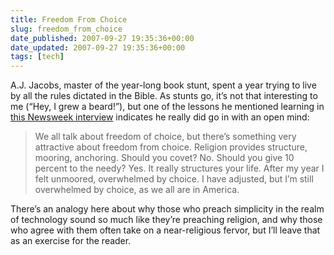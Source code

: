 ```yaml
---
title: Freedom From Choice
slug: freedom_from_choice
date_published: 2007-09-27 19:35:36+00:00
date_updated: 2007-09-27 19:35:36+00:00
tags: [tech]
---
```

A.J. Jacobs, master of the year-long book stunt, spent a year trying to live by all the rules dictated in the Bible. As stunts go, it’s not that interesting to me (“Hey, I grew a beard!”), but one of the lessons he mentioned learning in [this Newsweek interview](https://web.archive.org/web/20071011201356/http://www.msnbc.msn.com/id/20910659/site/newsweek/page/0/) indicates he really did go in with an open mind:

> We all talk about freedom of choice, but there’s something very attractive about freedom from choice. Religion provides structure, mooring, anchoring. Should you covet? No. Should you give 10 percent to the needy? Yes. It really structures your life. After my year I felt unmoored, overwhelmed by choice. I have adjusted, but I’m still overwhelmed by choice, as we all are in America.

There’s an analogy here about why those who preach simplicity in the realm of technology sound so much like they’re preaching religion, and why those who agree with them often take on a near-religious fervor, but I’ll leave that as an exercise for the reader.
